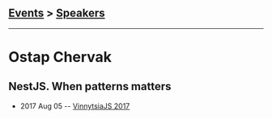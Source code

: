 ## [Events](../README.md) > [Speakers](../speakers.md)
---

# Ostap Chervak

## NestJS. When patterns matters
- 2017 Aug 05 -- [VinnytsiaJS 2017](https://www.youtube.com/watch?v=Z9KkMRd8Blc)    
